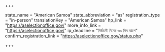 +++

state_name = "American Samoa"
state_abbreviation = "as"
registration_type = "in-person"
translationKey = "American Samoa"
hp_link = "https://aselectionoffice.gov/"
more_info_link = "https://aselectionoffice.gov/"
ip_deadline = "নির্বাচনী দিনের ৩০ দিন আগে"
confirm_registration_link = "https://aselectionoffice.gov/status.php"

+++